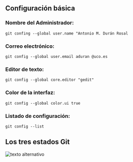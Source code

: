 ## Configuración básica

### Nombre del Administrador:

`git confing --global user.name "Antonio M. Durán Rosal`

### Correo electrónico:

`git config --global user.email aduran @uco.es`

### Editor de texto:

`git config --global core.editor "gedit"`

### Color de la interfaz:

`git config --global color.ui true`

### Listado de configuración:

`git config --list`


## Los tres estados Git

![texto alternativo](https://git-scm.com/figures/18333fig0106-tn.png)

